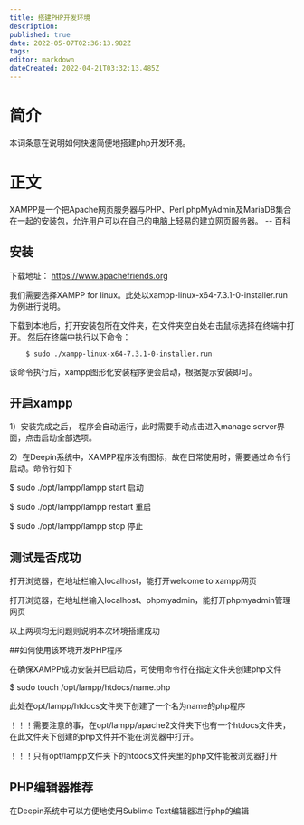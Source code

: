 ```yaml
---
title: 搭建PHP开发环境
description: 
published: true
date: 2022-05-07T02:36:13.982Z
tags: 
editor: markdown
dateCreated: 2022-04-21T03:32:13.485Z
---
```


# 简介
本词条意在说明如何快速简便地搭建php开发环境。

# 正文

XAMPP是一个把Apache网页服务器与PHP、Perl,phpMyAdmin及MariaDB集合在一起的安装包，允许用户可以在自己的电脑上轻易的建立网页服务器。  -- 百科


## 安装

下载地址： https://www.apachefriends.org

我们需要选择XAMPP for linux。此处以xampp-linux-x64-7.3.1-0-installer.run为例进行说明。

下载到本地后，打开安装包所在文件夹，在文件夹空白处右击鼠标选择在终端中打开。
然后在终端中执行以下命令：

        $ sudo ./xampp-linux-x64-7.3.1-0-installer.run
该命令执行后，xampp图形化安装程序便会启动，根据提示安装即可。

## 开启xampp

1）安装完成之后， 程序会自动运行，此时需要手动点击进入manage server界面，点击启动全部选项。

2）在Deepin系统中，XAMPP程序没有图标，故在日常使用时，需要通过命令行启动。命令行如下
    
  $ sudo ./opt/lampp/lampp start         启动
     
 $ sudo ./opt/lampp/lampp restart     重启
     
 $ sudo ./opt/lampp/lampp stop         停止

## 测试是否成功

打开浏览器，在地址栏输入localhost，能打开welcome to xampp网页

打开浏览器，在地址栏输入localhost、phpmyadmin，能打开phpmyadmin管理网页

以上两项均无问题则说明本次环境搭建成功

##如何使用该环境开发PHP程序

在确保XAMPP成功安装并已启动后，可使用命令行在指定文件夹创建php文件

   $ sudo touch /opt/lampp/htdocs/name.php

此处在opt/lampp/htdocs文件夹下创建了一个名为name的php程序

！！！需要注意的事，在opt/lampp/apache2文件夹下也有一个htdocs文件夹，在此文件夹下创建的php文件并不能在浏览器中打开。

！！！只有opt/lampp文件夹下的htdocs文件夹里的php文件能被浏览器打开

## PHP编辑器推荐

在Deepin系统中可以方便地使用Sublime Text编辑器进行php的编辑